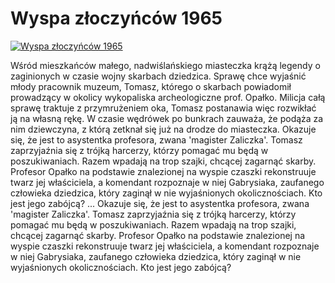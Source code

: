 Wyspa złoczyńców 1965 
=============
[![Wyspa złoczyńców 1965 ](http://vidos.pl/images/player.gif)](http://vidos.pl/wyspa-zloczyncow-1965)

 Wśród mieszkańców małego, nadwiślańskiego miasteczka krążą legendy o zaginionych w czasie wojny skarbach dziedzica. Sprawę chce wyjaśnić młody pracownik muzeum, Tomasz, którego o skarbach powiadomił prowadzący w okolicy wykopaliska archeologiczne prof. Opałko. Milicja całą sprawę traktuje z przymrużeniem oka, Tomasz postanawia więc rozwikłać ją na własną rękę. W czasie wędrówek po bunkrach zauważa, że podąża za nim dziewczyna, z którą zetknał się już na drodze do miasteczka. Okazuje się, że jest to asystentka profesora, zwana 'magister Zaliczka'. Tomasz zaprzyjaźnia się z trójką harcerzy, którzy pomagać mu będą w poszukiwaniach. Razem wpadają na trop szajki, chcącej zagarnąć skarby. Profesor Opałko na podstawie znalezionej na wyspie czaszki rekonstruuje twarz jej właściciela, a komendant rozpoznaje w niej Gabrysiaka, zaufanego człowieka dziedzica, który zaginął w nie wyjaśnionych okolicznościach. Kto jest jego zabójcą?   ... Okazuje się, że jest to asystentka profesora, zwana 'magister Zaliczka'. Tomasz zaprzyjaźnia się z trójką harcerzy, którzy pomagać mu będą w poszukiwaniach. Razem wpadają na trop szajki, chcącej zagarnąć skarby. Profesor Opałko na podstawie znalezionej na wyspie czaszki rekonstruuje twarz jej właściciela, a komendant rozpoznaje w niej Gabrysiaka, zaufanego człowieka dziedzica, który zaginął w nie wyjaśnionych okolicznościach. Kto jest jego zabójcą?
